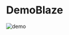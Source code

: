 # DemoBlaze

![demo](https://github.com/Jyotisulakhe/DemoBlaze/assets/122368666/b598e4c0-a787-4258-9767-e8eed7ab5707)

